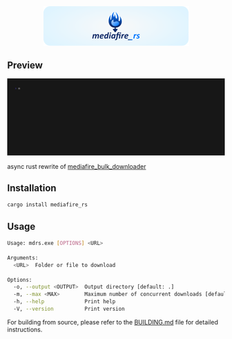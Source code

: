 <p align="center" >
  <img src="assets/logo.svg" alt="logo">
</p>

## Preview

<img src="assets/demo.gif" alt="mediafire_rs">

async rust rewrite of [mediafire_bulk_downloader](https://github.com/nickoehler/mediafire_bulk_downloader)

## Installation

```bash
cargo install mediafire_rs
```

## Usage

```bash
Usage: mdrs.exe [OPTIONS] <URL>

Arguments:
  <URL>  Folder or file to download

Options:
  -o, --output <OUTPUT>  Output directory [default: .]
  -m, --max <MAX>        Maximum number of concurrent downloads [default: 10]
  -h, --help             Print help
  -V, --version          Print version
```

For building from source, please refer to the [BUILDING.md](BUILDING.md) file for detailed instructions.
